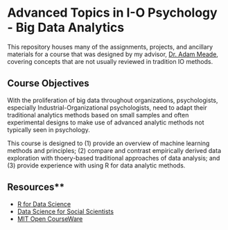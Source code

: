 # Advanced Topics in I-O Psychology - Big Data Analytics

This repository houses many of the assignments, projects, and ancillary materials for a  course that was designed by my advisor, [Dr. Adam Meade](https://meade.wordpress.ncsu.edu/), covering concepts that are not usually reviewed in tradition IO methods.

## Course Objectives

With the proliferation of big data throughout organizations, psychologists, especially Industrial-Organizational psychologists, need to adapt their traditional analytics methods based on small samples and often experimental designs to make use of advanced analytic methods not typically seen in psychology.

This course is designed to (1) provide an overview of machine learning methods and principles; (2) compare and contrast empirically derived data exploration with thoery-based traditional approaches of data analysis; and (3) provide experience with using R for data analytic methods. 

## Resources**

- [R for Data Science](https://r4ds.had.co.nz/)
- [Data Science for Social Scientists](http://datascience.tntlab.org/schedule-materials/)
- [MIT Open CourseWare](https://ocw.mit.edu/courses/sloan-school-of-management/15-071-the-analytics-edge-spring-2017/an-introduction-to-analytics/)
